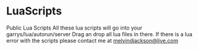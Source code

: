 # LuaScripts
Public Lua Scripts
All these lua scripts will go into your garrys/lua/autorun/server
Drag an drop all lua files in there.
If there is a lua error with the scripts please contact me at melvindjackson@live.com
